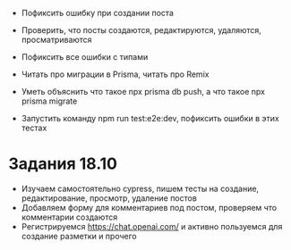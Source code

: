 - Пофиксить ошибку при создании поста

* Проверить, что посты создаются, редактируются, удаляются, просматриваются
* Пофиксить все ошибки с типами

* Читать про миграции в Prisma, читать про Remix

- Уметь объяснить что такое npx prisma db push, а что такое npx prisma migrate

* Запустить команду npm run test:e2e:dev, пофиксить ошибки в этих тестах

# Задания 18.10

- Изучаем самостоятельно cypress, пишем тесты на создание, редактирование, просмотр, удаление постов
- Добавляем форму для комментариев под постом, проверяем что комментарии создаются
- Регистрируемся https://chat.openai.com/ и активно пользуемся для создание разметки и прочего
